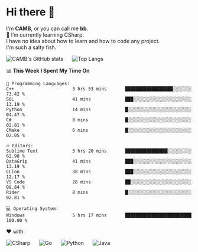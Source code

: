 # Hi there 👋
<!--
**CAMB-dev/CAMB-dev** is a ✨ _special_ ✨ repository because its `README.md` (this file) appears on your GitHub profile.

Here are some ideas to get you started:

- 🔭 I’m currently working on ...
- 🌱 I’m currently learning ...
- 👯 I’m looking to collaborate on ...
- 🤔 I’m looking for help with ...
- 💬 Ask me about ...
- 📫 How to reach me: ...
- 😄 Pronouns: ...
- ⚡ Fun fact: ...
-->
 I'm **CAMB**, or you can call me **bb**.  
 🌱 I’m currently learning CSharp.  
 I have no idea about how to learn and how to code any project.  
 I'm such a salty fish.
 
 
![CAMB's GitHub stats](https://github-readme-stats.vercel.app/api?username=CAMB-dev&show_icons=true&theme=tokyonight)
&nbsp;&nbsp;&nbsp;&nbsp;
![Top Langs](https://github-readme-stats.vercel.app/api/top-langs/?username=CAMB-dev&langs_count=5&theme=tokyonight)


<!--START_SECTION:waka-->
📊 **This Week I Spent My Time On** 

```text
💬 Programming Languages: 
C++                      3 hrs 53 mins       ██████████████████░░░░░░░   73.42 % 
SQL                      41 mins             ███░░░░░░░░░░░░░░░░░░░░░░   13.19 % 
Python                   14 mins             █░░░░░░░░░░░░░░░░░░░░░░░░   04.47 % 
C#                       8 mins              █░░░░░░░░░░░░░░░░░░░░░░░░   02.81 % 
CMake                    6 mins              █░░░░░░░░░░░░░░░░░░░░░░░░   02.05 % 

🔥 Editors: 
Sublime Text             3 hrs 20 mins       ████████████████░░░░░░░░░   62.98 % 
DataGrip                 41 mins             ███░░░░░░░░░░░░░░░░░░░░░░   13.19 % 
CLion                    38 mins             ███░░░░░░░░░░░░░░░░░░░░░░   12.17 % 
VS Code                  28 mins             ██░░░░░░░░░░░░░░░░░░░░░░░   08.84 % 
Rider                    8 mins              █░░░░░░░░░░░░░░░░░░░░░░░░   02.81 % 

💻 Operating System: 
Windows                  5 hrs 17 mins       █████████████████████████   100.00 % 
```


<!--END_SECTION:waka-->


❤ with:

![CSharp](https://img.shields.io/badge/CSharp-%23512BD4?style=for-the-badge&logo=.net)
&nbsp;&nbsp;&nbsp;&nbsp;
![Go](https://img.shields.io/badge/Go-000000?style=for-the-badge&logo=go)
&nbsp;&nbsp;&nbsp;&nbsp;
![Python](https://img.shields.io/badge/Python-000000?style=for-the-badge&logo=python)
&nbsp;&nbsp;&nbsp;&nbsp;
![Java](https://img.shields.io/badge/Java-964B00?style=for-the-badge&logo=openjdk)
